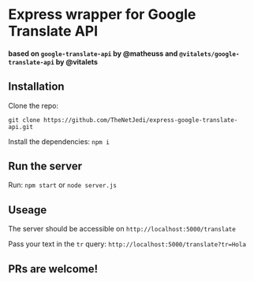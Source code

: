 # Express wrapper for Google Translate API

#### based on `google-translate-api` by @matheuss and `@vitalets/google-translate-api` by @vitalets

## Installation

Clone the repo:

`git clone https://github.com/TheNetJedi/express-google-translate-api.git`

Install the dependencies: `npm i`

## Run the server

Run: `npm start` or `node server.js`

## Useage

The server should be accessible on `http://localhost:5000/translate`

Pass your text in the `tr` query: `http://localhost:5000/translate?tr=Hola`

## PRs are welcome!
